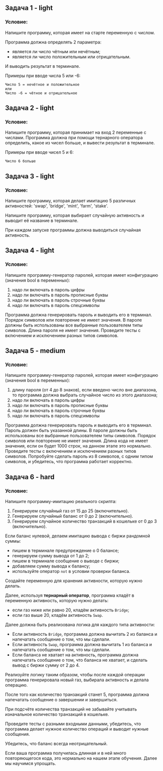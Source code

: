 ## Задача 1 - light
### Условие:

Напишите программу, которая имеет на старте переменную с числом.

Программа должна определять 2 параметра:
-  является ли число чётным или нечётным;
-  является ли число положительным или отрицательным.

И выводить результат в терминале.

Примеры при вводе числа 5 или -6:
```
Число 5 = нечётное и положительное
или
Число -6 = чётное и отрицательное
```

## Задача 2 - light
### Условие:
Напишите программу, которая принимает на вход 2 переменные с числами.
Программа должна при помощи тернарного оператора определить, какое из чисел больше, и вывести результат в терминале.

Примеры при вводе чисел 5 и 6:
```
Число 6 больше
```

## Задача 3 - light
### Условие:
Напишите программу, которая делает имитацию 5 различных активностей: 'swap', 'bridge', 'mint', 'farm', 'stake'.

Напишите программу, которая выбирает случайную активность и выводит её название в терминале.

При каждом запуске программы должна выводиться случайная активность.

## Задача 4 - light
### Условие:

Напишите программу-генератор паролей, которая имеет конфигурацию (значения bool в переменных):
1) надо ли включать в пароль цифры
2) надо ли включать в пароль прописные буквы
3) надо ли включать в пароль строчные буквы
4) надо ли включать в пароль спецсимволы

Программа должна генерировать пароль и выводить его в терминал. Порядок символов или повторение не имеет значения.
В пароле должны быть использованы все выбранные пользователем типы символов.
Длина пароля не имеет значения.
Проведите тесты с включением и исключением разных типов символов.

## Задача 5 - medium
### Условие:

Напишите программу-генератор паролей, которая имеет конфигурацию (значения bool в переменных):
1. длину пароля (от 4 до 8 знаков), если введено число вне диапазона, то программа должна выбрать случайное число из этого диапазона; 
2. надо ли включать в пароль цифры 
3. надо ли включать в пароль прописные буквы 
4. надо ли включать в пароль строчные буквы 
5. надо ли включать в пароль спецсимволы

Программа должна генерировать пароль и выводить его в терминал.
Пароль должен быть указанной длины.
В пароле должны быть использованы все выбранные пользователем типы символов. Порядок символов или повторение не имеет значения.
Длина кода не имеет значения, если он будет 1000 строк, на данном этапе это нормально.
Проведите тесты с включением и исключением разных типов символов.
Попробуйте сделать пароль из 8 символов, с одним типом символов, и убедитесь, что программа работает корректно.

## Задача 6 - hard
### Условие:
Напишите программу-имитацию реального скрипта:

1. Генерируем случайный газ от 15 до 25 (включительно).
2. Генерируем случайный баланс от 0 до 2 (включительно).
3. Генерируем случайное количество транзакций в кошельке от 0 до 3 (включительно).

Если баланс нулевой, делаем имитацию вывода с биржи рандомной суммы:
-  пишем в терминале предупреждение о 0 балансе;
-  генерируем сумму вывода от 1 до 2;
-  пишем в терминале сообщение о выводе с биржи;
-  добавляем сумму вывода к балансу;
-  используйте оператор `not` в условии проверки баланса.

Создайте переменную для хранения активности, которую нужно делать.

Далее, используя **тернарный оператор**, программа кладёт в переменную активность, которую нужно делать:
-  если газ ниже или равно 20, кладём активность `Bridge`;
-  если газ выше 20, кладём активность `Swap`.

Далее должна быть реализована логика для каждого типа активности:
-  Если активность `Bridge`, программа должна вычитать 2 из баланса и напечатать сообщение о том, что мы сделали.
-  Если активность `Swap`, программа должна вычитать 1 из баланса и напечатать сообщение о том, что мы сделали.
-  Если баланса не хватает на активность, программа должна напечатать сообщение о том, что баланса не хватает, и сделать вывод с биржи сумму
от 2 до 4.

Реализуйте логику таким образом, чтобы после каждой операции программа генерировала новый газ, выбирала активность и делала операцию.

После того как количество транзакций станет 5, программа должна напечатать сообщение о завершении и завершиться.

При подсчёте количества транзакций не забывайте учитывать изначальное количество транзакций в кошельке.

Проведите тесты с разными входными данными, убедитесь, что программа делает нужное количество операций и выводит нужные сообщения.

Убедитесь, что баланс всегда неотрицательный.

Если ваша программа получилась длинная и в ней много повторяющегося кода, это нормально на нашем этапе обучения. Далее мы научимся упрощать.